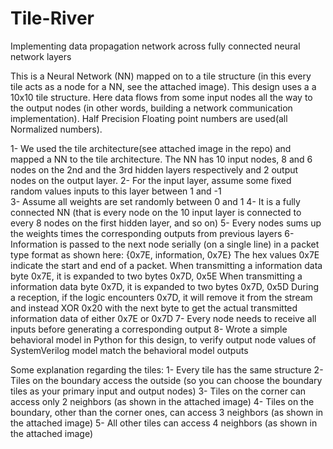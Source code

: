# Tile-River
Implementing data propagation network across fully connected neural network layers

This is a Neural Network (NN) mapped on to a tile structure (in this every tile acts as a node for a NN, see the attached image). This design uses a a 10x10 tile structure. Here data flows from some input nodes all the way  to the output nodes (in other words, building a network communication implementation). Half Precision Floating point numbers are used(all Normalized numbers).

1- We used the tile architecture(see attached image in the repo) and mapped a NN to the tile architecture. The NN has 10 input nodes, 8 and 6 nodes on the 2nd and the 3rd hidden layers respectively  and 2 output nodes on the output layer. 
2- For the input layer, assume some fixed random values  inputs to this layer  between 1 and -1  
3- Assume all weights are set  randomly between 0 and 1
4- It is a fully connected NN (that is every node on the 10 input layer is connected to every 8 nodes on the first hidden layer, and so on)
5- Every nodes sums up the weights times the corresponding outputs from previous layers
6- Information is passed to the next node serially (on a single line)  in a packet type  format as shown here: {0x7E, information, 0x7E} The hex values 0x7E indicate the start and end of a packet.
When transmitting a information data byte 0x7E, it is expanded to two bytes 0x7D, 0x5E
When transmitting a information data byte 0x7D, it is expanded to two bytes 0x7D, 0x5D
During a reception, if the logic encounters 0x7D, it will remove it from the stream and instead XOR 0x20 with the next byte to get the actual transmitted information data of either 0x7E or 0x7D
7- Every node needs to receive all inputs before generating a corresponding output
8- Wrote a simple behavioral model in Python for this design, to verify output node values of SystemVerilog model match the behavioral model outputs


Some explanation regarding the tiles:
1- Every tile has the same structure
2- Tiles on the boundary access the outside (so you can choose the boundary tiles as your primary input and output nodes)
3- Tiles on the corner can access only 2 neighbors (as shown in the attached image)
4- Tiles on the boundary, other than the corner ones, can access 3 neighbors (as shown in the attached image)
5- All other tiles can access 4 neighbors (as shown in the attached image)




